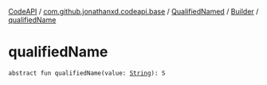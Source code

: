 [CodeAPI](../../../index.md) / [com.github.jonathanxd.codeapi.base](../../index.md) / [QualifiedNamed](../index.md) / [Builder](index.md) / [qualifiedName](.)

# qualifiedName

`abstract fun qualifiedName(value: `[`String`](https://kotlinlang.org/api/latest/jvm/stdlib/kotlin/-string/index.html)`): S`